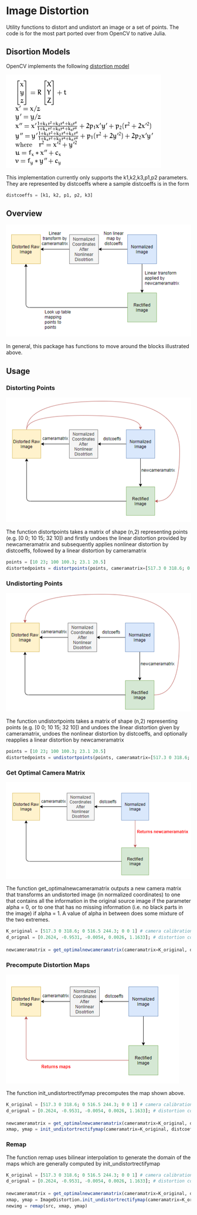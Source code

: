 # Image Distortion

Utility functions to distort and undistort an image or a set of points. The code is for the most part ported over from OpenCV to native Julia.

## Disortion Models

OpenCV implements the following [distortion model](https://docs.opencv.org/2.4/modules/calib3d/doc/camera_calibration_and_3d_reconstruction.html)

![Distortion Equations](https://github.com/jc211/ImageDistortion.jl/blob/master/img/distortionmodel.PNG "OpenCV distortion formulas")

This implementation currently only supports the k1,k2,k3,p1,p2 parameters. They are represented by distcoeffs where a sample distcoeffs is in the form

```julia
distcoeffs = [k1, k2, p1, p2, k3]
```

## Overview

![Overview](https://github.com/jc211/ImageDistortion.jl/blob/master/img/overview.PNG "Overview")

In general, this package has functions to move around the blocks illustrated above. 

## Usage

### Distorting Points

![](https://github.com/jc211/ImageDistortion.jl/blob/master/img/distortpoints.PNG "Distortion")

The function distortpoints takes a matrix of shape (n,2) representing points (e.g. [0 0; 10 15; 32 10]) and firstly undoes the linear distortion provided by newcameramatrix and subsequently applies nonlinear distortion by distcoeffs, followed by a linear distortion by cameramatrix

```julia
points = [10 23; 100 100.3; 23.1 20.5]
distortedpoints = distortpoints(points, cameramatrix=[517.3 0 318.6; 0 516.5 244.3; 0 0 1], distcoeffs=[0.2624, -0.9531, -0.0054, 0.0026, 1.1633], cameramatrix=[517.3 0 318.6; 0 516.5 244.3; 0 0 1])
```

### Undistorting Points

![](https://github.com/jc211/ImageDistortion.jl/blob/master/img/undistortpoints.PNG "Undistort Points")

The function undistortpoints takes a matrix of shape (n,2) representing points (e.g. [0 0; 10 15; 32 10]) and undoes the linear distortion given by cameramatrix, undoes the nonlinear distortion by distcoeffs, and optionally reapplies a linear distortion by newcameramatrix

```julia
points = [10 23; 100 100.3; 23.1 20.5]
distortedpoints = undistortpoints(points, cameramatrix=[517.3 0 318.6; 0 516.5 244.3; 0 0 1], distcoeffs=[0.2624, -0.9531, -0.0054, 0.0026, 1.1633])
```

### Get Optimal Camera Matrix

![](https://github.com/jc211/ImageDistortion.jl/blob/master/img/optimalcameramatrix.PNG "Optimal Camera Matrix")

The function get_optimalnewcameramatrix outputs a new camera matrix that transforms an undistorted image (in normalized coordinates) to one that contains all the information in the original source image if the parameter alpha = 0, or to one that has no missing information (i.e. no black parts in the image) if alpha = 1. A value of alpha in between does some mixture of the two extremes.

```julia
K_original = [517.3 0 318.6; 0 516.5 244.3; 0 0 1] # camera calibration of raw image
d_orignal = [0.2624, -0.9531, -0.0054, 0.0026, 1.1633]; # distortion coefficients of raw image

newcameramatrix = get_optimalnewcameramatrix(cameramatrix=K_original, distcoeffs=d_orignal, imgsize=(640,480), alpha=0, newimgsize=(640,480))
```

### Precompute Distortion Maps

![](https://github.com/jc211/ImageDistortion.jl/blob/master/img/undistortrectifymap.PNG "Optimal Camera Matrix")

The function init_undistortrectifymap precomputes the map shown above.

```julia
K_original = [517.3 0 318.6; 0 516.5 244.3; 0 0 1] # camera calibration of raw image
d_orignal = [0.2624, -0.9531, -0.0054, 0.0026, 1.1633]; # distortion coefficients of raw image

newcameramatrix = get_optimalnewcameramatrix(cameramatrix=K_original, distcoeffs=d_orignal, imgsize=(640,480), alpha=0, newimgsize=(640,480))
xmap, ymap = init_undistortrectifymap(cameramatrix=K_original, distcoeffs=d_orignal, newcameramatrix=newcameramatrix, imgsize=(640,480))

```

### Remap

The function remap uses bilinear interpolation to generate the domain of the maps which are generally computed by init_undistortrectifymap

```julia
K_original = [517.3 0 318.6; 0 516.5 244.3; 0 0 1] # camera calibration of raw image
d_orignal = [0.2624, -0.9531, -0.0054, 0.0026, 1.1633]; # distortion coefficients of raw image

newcameramatrix = get_optimalnewcameramatrix(cameramatrix=K_original, distcoeffs=d_orignal, imgsize=(640,480), alpha=0, newimgsize=(640,480))
xmap, ymap = ImageDistortion.init_undistortrectifymap(cameramatrix=K_original, distcoeffs=d_orignal, newcameramatrix=newcameramatrix, imgsize=(640,480))
newimg = remap(src, xmap, ymap)
```